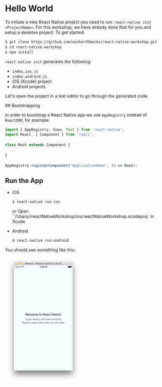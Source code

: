 # Hello World

To initiate a new React Native project you need to run: `react-native init <ProjectName>`. For this workshop, we have already done that for you and setup a skeleton project. To get started:

```sh
$ git clone https://github.com/winkerVSbecks/react-native-workshop.git
$ cd react-native-workshop
$ npm install
```

`react-native init` generates the following:
- `index.ios.js`
- `index.android.js`
- iOS (Xcode) project
- Android projects

Let's open the project in a text editor to go through the generated code.


## Bootstrapping

In order to bootstrap a React Native app we use `AppRegistry` instead of `ReactDOM`, for example:

```js
import { AppRegistry, View, Text } from 'react-native';
import React, { Component } from 'react';

class Root extends Component {
  ...
}

AppRegistry.registerComponent('ApplicationName', () => Root);
```


## Run the App

- iOS

  ```sh
  $ react-native run-ios
  ```
  or Open ``/Users/<userName>/reactNativeWorkshop/ios/reactNativeWorkshop.xcodeproj` in Xcode


- Android

  ```sh
  $ react-native run-android
  ```

You should see something like this:

<img style="width: 50%" src="/img/hello-world.png" alt="hello world" />
